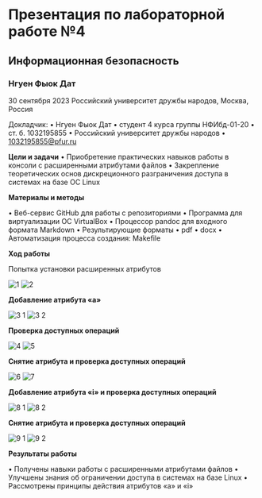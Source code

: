 # Презентация по лабораторной работе №4
## Информационная безопасность
### Нгуен Фыок Дат

30 сентября 2023
Российский университет дружбы народов, Москва, Россия

Докладчик:
• Нгуен Фыок Дат
• студент 4 курса группы НФИбд-01-20
• ст. б. 1032195855
• Российский университет дружбы народов
• 1032195855@pfur.ru

**Цели и задачи**
• Приобретение практических навыков работы в консоли с расширенными атрибутами
файлов
• Закрепление теоретических основ дискреционного разграничения доступа в системах
на базе ОС Linux

**Материалы и методы**

• Веб-сервис GitHub для работы с репозиториями
• Программа для виртуализации ОС VirtualBox
• Процессор pandoc для входного формата Markdown
• Результирующие форматы
• pdf
• docx
• Автоматизация процесса создания: Makefile

**Ход работы**

Попытка установки расширенных атрибутов

![1](https://github.com/pdat278/L04-info-secu/assets/83130956/a3a19998-e7ad-481e-9c00-23b6761577fd)
![2](https://github.com/pdat278/L04-info-secu/assets/83130956/59a05c77-39fa-4ad8-8d2b-add47b91e434)

**Добавление атрибута «a»**

![3 1](https://github.com/pdat278/L04-info-secu/assets/83130956/c1a02a94-3ec0-45d3-8d79-429d7e8b97e9)
![3 2](https://github.com/pdat278/L04-info-secu/assets/83130956/bd6d62f0-596a-47cf-8623-63a6a2081d9c)

**Проверка доступных операций**

![4](https://github.com/pdat278/L04-info-secu/assets/83130956/d0cb5a2f-7a7a-40bf-94bf-3ccb3edd47d5)
![5](https://github.com/pdat278/L04-info-secu/assets/83130956/90287883-6f78-4397-a099-ab13c9c76ed9)

**Снятие атрибута и проверка доступных операций**


![6](https://github.com/pdat278/L04-info-secu/assets/83130956/d75e1ea9-20bb-4e3e-8fb5-e9eddaa55cf7)
![7](https://github.com/pdat278/L04-info-secu/assets/83130956/947697c7-a752-4fd9-a560-9127d4651d59)

**Добавление атрибута «i» и проверка доступных операций**

![8 1](https://github.com/pdat278/L04-info-secu/assets/83130956/8bc1d240-ba58-4b8c-9ea8-a15630a04f1c)
![8 2](https://github.com/pdat278/L04-info-secu/assets/83130956/04f72264-8d0a-4fa4-b172-b6d31fd3410b)

**Снятие атрибута и проверка доступных операций**

![9 1](https://github.com/pdat278/L04-info-secu/assets/83130956/61c30412-4809-4be9-bd63-0593d9e413c1)
![9 2](https://github.com/pdat278/L04-info-secu/assets/83130956/f557a1c1-ce25-4b40-8432-ef72103e136a)

**Результаты работы**

• Получены навыки работы с расширенными атрибутами файлов
• Улучшены знания об ограничении доступа в системах на базе Linux
• Рассмотрены принципы действия атрибутов «a» и «i»
